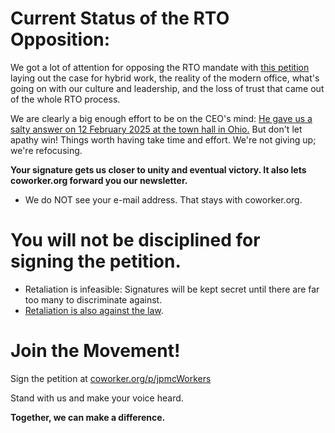 # Current Status of the RTO Opposition:

We got a lot of attention for opposing the RTO mandate with
[this petition](https://www.coworker.org/p/jpmcWorkers)
laying out the case for hybrid work, the reality of the modern office,
what's going on with our culture and leadership,
and the loss of trust that came out of the whole RTO process.

We are clearly a big enough effort to be on the CEO's mind:
[He gave us a salty answer on 12 February 2025 at the town hall in Ohio.](https://www.reddit.com/r/FinancialCareers/comments/1iosoxd/jpmorgan_ceo_i_dont_care_how_many_people_sign/)
But don't let apathy win! Things worth having take time and effort. We're not giving up; we're refocusing. 

**Your signature gets us closer to unity and eventual victory. It also lets coworker.org forward you our newsletter.**

* We do NOT see your e-mail address. That stays with coworker.org.

# You will not be disciplined for signing the petition.

* Retaliation is infeasible: Signatures will be kept secret until there are far too many to discriminate against.
* [Retaliation is also against the law](https://www.nlrb.gov/sites/default/files/attachments/pages/node-251/employee-rights-under-the-nlra-poster-11-x-17-version-pdf-2022.pdf).

# Join the Movement!

Sign the petition at [coworker.org/p/jpmcWorkers](https://www.coworker.org/p/jpmcWorkers)

Stand with us and make your voice heard.

**Together, we can make a difference.**
